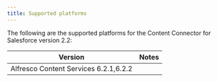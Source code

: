 ```yaml
---
title: Supported platforms
---
```


The following are the supported platforms for the Content Connector for Salesforce version 2.2:

| Version | Notes |
| ------- | ----- |
| Alfresco Content Services 6.2.1,6.2.2 |  |

